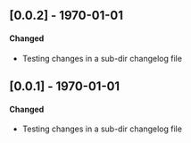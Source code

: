 ## [0.0.2] - 1970-01-01
#### Changed
- Testing changes in a sub-dir changelog file

## [0.0.1] - 1970-01-01
#### Changed
- Testing changes in a sub-dir changelog file
